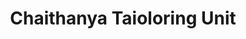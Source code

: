 ---
title: "Chaithanya Taioloring Unit"
url: /trivandrum/chaithanya-taioloring-unit/
shop: tailor
---